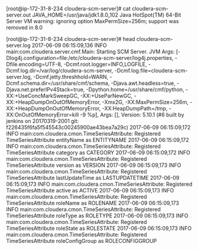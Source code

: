 [root@ip-172-31-8-234 cloudera-scm-server]# cat cloudera-scm-server.out
JAVA_HOME=/usr/java/jdk1.8.0_102
Java HotSpot(TM) 64-Bit Server VM warning: ignoring option MaxPermSize=256m; support was removed in 8.0


[root@ip-172-31-8-234 cloudera-scm-server]# head cloudera-scm-server.log
2017-06-09 06:15:09,136 INFO main:com.cloudera.server.cmf.Main: Starting SCM Server. JVM Args: [-Dlog4j.configuration=file:/etc/cloudera-scm-server/log4j.properties, -Dfile.encoding=UTF-8, -Dcmf.root.logger=INFO,LOGFILE, -Dcmf.log.dir=/var/log/cloudera-scm-server, -Dcmf.log.file=cloudera-scm-server.log, -Dcmf.jetty.threshhold=WARN, -Dcmf.schema.dir=/usr/share/cmf/schema, -Djava.awt.headless=true, -Djava.net.preferIPv4Stack=true, -Dpython.home=/usr/share/cmf/python, -XX:+UseConcMarkSweepGC, -XX:+UseParNewGC, -XX:+HeapDumpOnOutOfMemoryError, -Xmx2G, -XX:MaxPermSize=256m, -XX:+HeapDumpOnOutOfMemoryError, -XX:HeapDumpPath=/tmp, -XX:OnOutOfMemoryError=kill -9 %p], Args: [], Version: 5.10.1 (#6 built by jenkins on 20170319-2001 git: f226435f6fa5f545543c00245900ae43bea7a29c)
2017-06-09 06:15:09,172 INFO main:com.cloudera.cmon.TimeSeriesAttribute: Registered TimeSeriesAttribute entityName as ENTITYNAME
2017-06-09 06:15:09,172 INFO main:com.cloudera.cmon.TimeSeriesAttribute: Registered TimeSeriesAttribute category as CATEGORY
2017-06-09 06:15:09,172 INFO main:com.cloudera.cmon.TimeSeriesAttribute: Registered TimeSeriesAttribute version as VERSION
2017-06-09 06:15:09,173 INFO main:com.cloudera.cmon.TimeSeriesAttribute: Registered TimeSeriesAttribute lastUpdateTime as LASTUPDATETIME
2017-06-09 06:15:09,173 INFO main:com.cloudera.cmon.TimeSeriesAttribute: Registered TimeSeriesAttribute active as ACTIVE
2017-06-09 06:15:09,173 INFO main:com.cloudera.cmon.TimeSeriesAttribute: Registered TimeSeriesAttribute roleName as ROLENAME
2017-06-09 06:15:09,173 INFO main:com.cloudera.cmon.TimeSeriesAttribute: Registered TimeSeriesAttribute roleType as ROLETYPE
2017-06-09 06:15:09,173 INFO main:com.cloudera.cmon.TimeSeriesAttribute: Registered TimeSeriesAttribute roleState as ROLESTATE
2017-06-09 06:15:09,173 INFO main:com.cloudera.cmon.TimeSeriesAttribute: Registered TimeSeriesAttribute roleConfigGroup as ROLECONFIGGROUP
